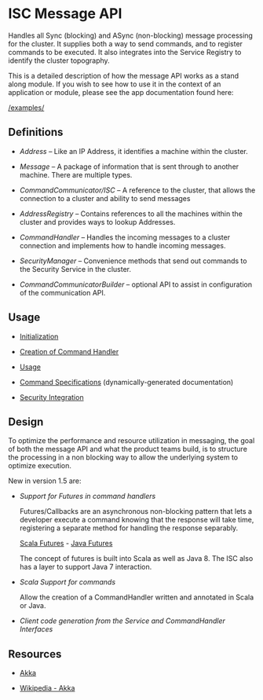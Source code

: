 # ISC Message API

Handles all Sync (blocking) and ASync (non-blocking) message processing for the cluster. It supplies both a way to send
commands, and to register commands to be executed. It also integrates into the Service Registry to identify the cluster
topography.

This is a detailed description of how the message API works as a stand along module. If you wish to see how to use it in
the context of an application or module, please see the app documentation found here:
  
[/examples/](../../apps/README.md)
  
## Definitions

  * *Address* – Like an IP Address, it identifies a machine within the cluster.

  * *Message* – A package of information that is sent through to another machine. There are multiple types.

  * *CommandCommunicator/ISC* – A reference to the cluster, that allows the connection to a cluster and ability to send messages 
  
  * *AddressRegistry* – Contains references to all the machines within the cluster and provides ways to lookup Addresses.
  
  * *CommandHandler* – Handles the incoming messages to a cluster connection and implements how to handle incoming messages.
  
  * *SecurityManager* – Convenience methods that send out commands to the Security Service in the cluster.
  
  * *CommandCommunicatorBuilder* – optional API to assist in configuration of the communication API.

## Usage

  * [Initialization](isc/initialization.md)
  
  * [Creation of Command Handler](isc/command_handler.md)

  * [Usage](isc/message_usage.md)

  * [Command Specifications](isc/command_specifications.md) (dynamically-generated documentation)

  * [Security Integration](../../esm/docs/api/commands.md)

## Design

To optimize the performance and resource utilization in messaging, the goal of both the message API and what the product
teams build, is to structure the processing in a non blocking way to allow the underlying system to optimize execution.
  
New in version 1.5 are:
  
  * *Support for Futures in command handlers*
  
    Futures/Callbacks are an asynchronous non-blocking pattern that lets a developer execute a command knowing that the
    response will take time, registering a separate method for handling the response separably.

    [Scala Futures](http://docs.scala-lang.org/overviews/core/futures.html) - [Java Futures](http://docs.oracle.com/javase/7/docs/api/java/util/concurrent/Future.html)

    The concept of futures is built into Scala as well as Java 8. The ISC also has a layer to support Java 7 interaction.
    
  * *Scala Support for commands*
  
    Allow the creation of a CommandHandler written and annotated in Scala or Java.
 
  * *Client code generation from the Service and CommandHandler Interfaces*
  
## Resources

  * [Akka](http://akka.io/)
  
  * [Wikipedia - Akka](http://en.wikipedia.org/wiki/Akka_\(toolkit\))
  

